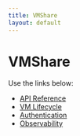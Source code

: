 ```yaml
---
title: VMShare
layout: default
---
```


# VMShare

Use the links below:

- [API Reference](API.md)
- [VM Lifecycle](LIFECYCLE.md)
- [Authentication](AUTHENTICATION.md)
- [Observability](OBSERVABILITY.md)
